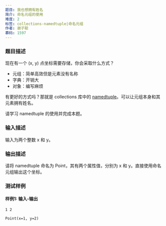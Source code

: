 ```yaml
---
题目: 我也想拥有姓名
简介: 命名元组的使用
难度: 2
标签: collections-namedtuple|命名元组
作者: 谢子聪
慕码: 1597
---
```


### 题目描述

现在有一个 (x, y) 点坐标需要存储，你会采取什么方式？

- 元组：简单高效但是元素没有名称
- 字典：开销大
- 对象：编写麻烦

有更好的方式吗？那就是 collections 库中的 [namedtuple](<https://docs.python.org/zh-cn/3/library/collections.html#collections.namedtuple>)。可以让元组本身和其元素拥有姓名。

请学习 namedtuple 的使用并完成本题。

### 输入描述

输入为两个整数 x 和 y。 

### 输出描述

请将 namedtuple 命名为 Point，其有两个属性值，分别为 x 和 y。直接使用命名元组输出这个坐标。

### 测试样例

#### 样例1: 输入-输出

```
1 2
```

```
Point(x=1, y=2)
```

